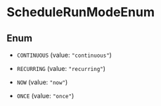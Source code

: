 

# ScheduleRunModeEnum

## Enum


* `CONTINUOUS` (value: `"continuous"`)

* `RECURRING` (value: `"recurring"`)

* `NOW` (value: `"now"`)

* `ONCE` (value: `"once"`)



